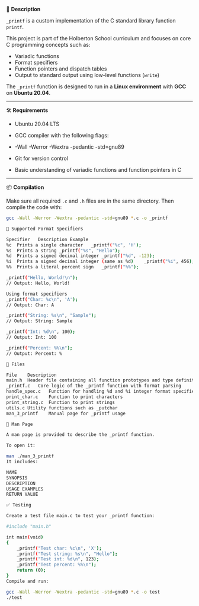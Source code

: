 🚀 **Description**

`_printf` is a custom implementation of the C standard library function `printf`.

This project is part of the Holberton School curriculum and focuses on core C programming concepts such as:

- Variadic functions
- Format specifiers
- Function pointers and dispatch tables
- Output to standard output using low-level functions (`write`)

The `_printf` function is designed to run in a **Linux environment** with **GCC** on **Ubuntu 20.04**.

---

🛠️ **Requirements**

- Ubuntu 20.04 LTS
- GCC compiler with the following flags:

- -Wall -Werror -Wextra -pedantic -std=gnu89

- Git for version control
- Basic understanding of variadic functions and function pointers in C

---

📦 **Compilation**

Make sure all required `.c` and `.h` files are in the same directory. Then compile the code with:

```bash
gcc -Wall -Werror -Wextra -pedantic -std=gnu89 *.c -o _printf

🔧 Supported Format Specifiers

Specifier	Description	Example
%c	Prints a single character	_printf("%c", 'H');
%s	Prints a string	_printf("%s", "Hello");
%d	Prints a signed decimal integer	_printf("%d", -123);
%i	Prints a signed decimal integer (same as %d)	_printf("%i", 456);
%%	Prints a literal percent sign	_printf("%%");

_printf("Hello, World!\n");
// Output: Hello, World!

Using format specifiers
_printf("Char: %c\n", 'A');
// Output: Char: A

_printf("String: %s\n", "Sample");
// Output: String: Sample

_printf("Int: %d\n", 100);
// Output: Int: 100

_printf("Percent: %%\n");
// Output: Percent: %

📂 Files

File	Description
main.h	Header file containing all function prototypes and type definitions
_printf.c	Core logic of the _printf function with format parsing
handle_spec.c	Function for handling %d and %i integer format specifiers
print_char.c	Function to print characters
print_string.c	Function to print strings
utils.c	Utility functions such as _putchar
man_3_printf	Manual page for _printf usage

📖 Man Page

A man page is provided to describe the _printf function.

To open it:

man ./man_3_printf
It includes:

NAME
SYNOPSIS
DESCRIPTION
USAGE EXAMPLES
RETURN VALUE

✅ Testing

Create a test file main.c to test your _printf function:

#include "main.h"

int main(void)
{
    _printf("Test char: %c\n", 'X');
    _printf("Test string: %s\n", "Hello");
    _printf("Test int: %d\n", 123);
    _printf("Test percent: %%\n");
    return (0);
}
Compile and run:

gcc -Wall -Werror -Wextra -pedantic -std=gnu89 *.c -o test
./test

